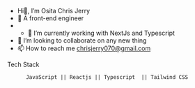 -  Hi👋, I’m Osita Chris Jerry
- 👀 A front-end engineer
- - 🌱 I’m currently working with NextJs and Typescript 
- 💞️ I’m looking to collaborate on any new thing
- 📫 How to reach me chrisjerry070@gmail.com



Tech Stack

          JavaScript || Reactjs || Typescript  || Tailwind CSS 





<!---
ossydimma/ossydimma is a ✨ special ✨ repository because its `README.md` (this file) appears on your GitHub profile.
You can click the Preview link to take a look at your changes.
--->
